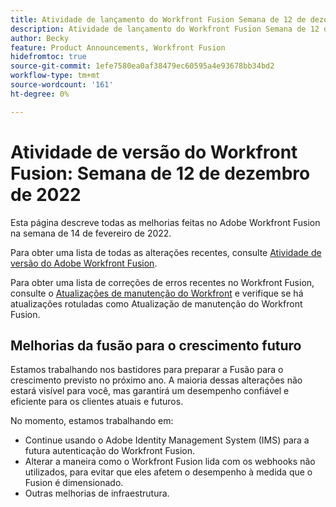 ```yaml
---
title: Atividade de lançamento do Workfront Fusion Semana de 12 de dezembro de 2022
description: Atividade de lançamento do Workfront Fusion Semana de 12 de dezembro de 2022
author: Becky
feature: Product Announcements, Workfront Fusion
hidefromtoc: true
source-git-commit: 1efe7580ea0af38479ec60595a4e93678bb34bd2
workflow-type: tm+mt
source-wordcount: '161'
ht-degree: 0%

---
```


# Atividade de versão do Workfront Fusion: Semana de 12 de dezembro de 2022

Esta página descreve todas as melhorias feitas no Adobe Workfront Fusion na semana de 14 de fevereiro de 2022.

Para obter uma lista de todas as alterações recentes, consulte [Atividade de versão do Adobe Workfront Fusion](../../../product-announcements/product-releases/fusion-release-activity/fusion-release-activity.md).

Para obter uma lista de correções de erros recentes no Workfront Fusion, consulte o [Atualizações de manutenção do Workfront](https://one.workfront.com/s/article/Workfront-Maintenance-Updates-1882317350) e verifique se há atualizações rotuladas como Atualização de manutenção do Workfront Fusion.

## Melhorias da fusão para o crescimento futuro

Estamos trabalhando nos bastidores para preparar a Fusão para o crescimento previsto no próximo ano. A maioria dessas alterações não estará visível para você, mas garantirá um desempenho confiável e eficiente para os clientes atuais e futuros.


No momento, estamos trabalhando em:

* Continue usando o Adobe Identity Management System (IMS) para a futura autenticação do Workfront Fusion.
* Alterar a maneira como o Workfront Fusion lida com os webhooks não utilizados, para evitar que eles afetem o desempenho à medida que o Fusion é dimensionado.
* Outras melhorias de infraestrutura.
